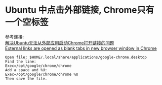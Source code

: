 # Ubuntu 中点击外部链接, Chrome只有一个空标签

参考连接:  
[解决Ubuntu无法从外部应用启动Chrome打开链接的问题](https://blog.csdn.net/fengzijinliang/article/details/77720848)  
[External links are opened as blank tabs in new browser window in Chrome](https://askubuntu.com/questions/689449/external-links-are-opened-as-blank-tabs-in-new-browser-window-in-chrome)

```
Open file: $HOME/.local/share/applications/google-chrome.desktop 
Find the line: 
Exec=/opt/google/chrome/chrome 
Add a space and %U: 
Exec=/opt/google/chrome/chrome %U 
Then save the file.
```
